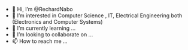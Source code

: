 - 👋 Hi, I’m @RechardNabo
- 👀 I’m interested in Computer Science , IT, Electrical Engineering both (Electronics and Computer Systems)
- 🌱 I’m currently learning ...
- 💞️ I’m looking to collaborate on ...
- 📫 How to reach me ...

<!---
RechardNabo/RechardNabo is a ✨ special ✨ repository because its `README.md` (this file) appears on your GitHub profile.
You can click the Preview link to take a look at your changes.
--->

